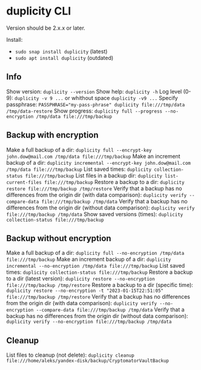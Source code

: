 # duplicity CLI
Version should be 2.x.x or later.

Install: 
- `sudo snap install duplicity` (latest)
- `sudo apt install duplicity` (outdated)

## Info
Show version: `duplicity --version`
Show help: `duplicity -h`
Log level (0-9): `duplicity -v 9 ...` or whithout space `duplicity -v9 ...`
Specify passphrase: `PASSPHRASE="my-pass-phrase" duplicity file:///tmp/data /tmp/data-restore`
Show progress: `duplicity full --progress --no-encryption /tmp/data file:///tmp/backup`

## Backup with encryption
Make a full backup of a dir: `duplicity full --encrypt-key john.dow@mail.com /tmp/data file:///tmp/backup`
Make an increment backup of a dir: `duplicity incremental --encrypt-key john.dow@mail.com /tmp/data file:///tmp/backup`
List saved times: `duplicity collection-status file:///tmp/backup`
List files in a backup dir: `duplicity list-current-files file:///tmp/backup`
Restore a backup to a dir: `duplicity restore file:///tmp/backup /tmp/restore`
Verify that a backup has no differences from the origin dir (with data comparison):  `duplicity verify --compare-data file:///tmp/backup /tmp/data`
Verify that a backup has no differences from the origin dir (without data comparison):  `duplicity verify file:///tmp/backup /tmp/data`
Show saved versions (times): `duplicity collection-status file:///tmp/backup`

## Backup without encryption
Make a full backup of a dir: `duplicity full --no-encryption /tmp/data file:///tmp/backup`
Make an increment backup of a dir: `duplicity incremental --no-encryption /tmp/data file:///tmp/backup`
List saved times: `duplicity collection-status file:///tmp/backup`
Restore a backup to a dir (latest version): `duplicity restore --no-encryption file:///tmp/backup /tmp/restore`
Restore a backup to a dir (specific time): `duplicity restore --no-encryption -t "2023-01-15T22:51:05" file:///tmp/backup /tmp/restore`
Verify that a backup has no differences from the origin dir (with data comparison):  `duplicity verify --no-encryption --compare-data file:///tmp/backup /tmp/data`
Verify that a backup has no differences from the origin dir (without data comparison):  `duplicity verify --no-encryption file:///tmp/backup /tmp/data`

## Cleanup
List files to cleanup (not delete): `duplicity cleanup file:///home/aleks/yandex-disk/backup/CryptomatorVaultBackup`
